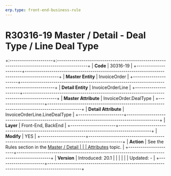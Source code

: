 ```yaml
---
erp.type: front-end-business-rule
---
```


# R30316-19 Master / Detail - Deal Type / Line Deal Type
+:---------------------+:---------------------------------------------------------------------------------------------+
| **Code**             | 30316-19                                                                                     |
+----------------------+----------------------------------------------------------------------------------------------+
| **Master Entity**    | InvoiceOrder                                                                                 |
+----------------------+----------------------------------------------------------------------------------------------+
| **Detail Entity**    | InvoiceOrderLine                                                                             |
+----------------------+----------------------------------------------------------------------------------------------+
| **Master Attribute** | InvoiceOrder.DealType                                                                        |
+----------------------+----------------------------------------------------------------------------------------------+
| **Detail Attribute** | InvoiceOrderLine.LineDealType                                                                |
+----------------------+----------------------------------------------------------------------------------------------+
| **Layer**            | Front-End, BackEnd                                                                           |
+----------------------+----------------------------------------------------------------------------------------------+
| **Modify**           | YES                                                                                          |
+----------------------+----------------------------------------------------------------------------------------------+
| **Action**           | See the Rules section in the [Master / Detail                                                |
|                      | Attributes](https://confluence.erp.net/pages/viewpage.action?pageId=2523212) topic.          |
+----------------------+----------------------------------------------------------------------------------------------+
| **Version**          | Introduced: 20.1                                                                             |
|                      |                                                                                              |
|                      | Updated: -                                                                                   |
+----------------------+----------------------------------------------------------------------------------------------+
